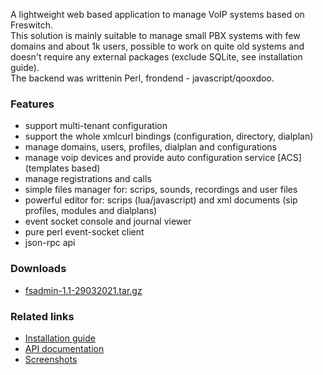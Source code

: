 <p>
 A lightweight web based application to manage VoIP systems based on Freswitch.<br> 	
 This solution is mainly suitable to manage small PBX systems with few domains and about 1k users, 
 possible to work on quite old systems and doesn't require any external packages (exclude SQLite, see installation guide).<br>
 The backend was writtenin Perl, frondend - javascript/qooxdoo.<br>
</p>

### Features
 - support multi-tenant configuration
 - support the whole xmlcurl bindings (configuration, directory, dialplan)
 - manage domains, users, profiles, dialplan and configurations
 - manage voip devices and provide auto configuration service [ACS] (templates based)
 - manage registrations and calls
 - simple files manager for: scrips, sounds, recordings and user files
 - powerful editor for: scrips (lua/javascript) and xml documents (sip profiles, modules and dialplans)
 - event socket console and journal viewer
 - pure perl event-socket client
 - json-rpc api
  
### Downloads 
 - [fsadmin-1.1-29032021.tar.gz](https://github.com/akscf/fsadmin/blob/main/bin/fsadmin-1.1-29032021.tar.gz)
 
### Related links
 - [Installation guide](https://akscf.org/?page=projects/fsadmin/installation_guide)
 - [API documentation](https://akscf.org/?page=projects/fsadmin/api_doc)
 - [Screenshots](https://akscf.org/?page=projects/fsadmin/screenshots)



